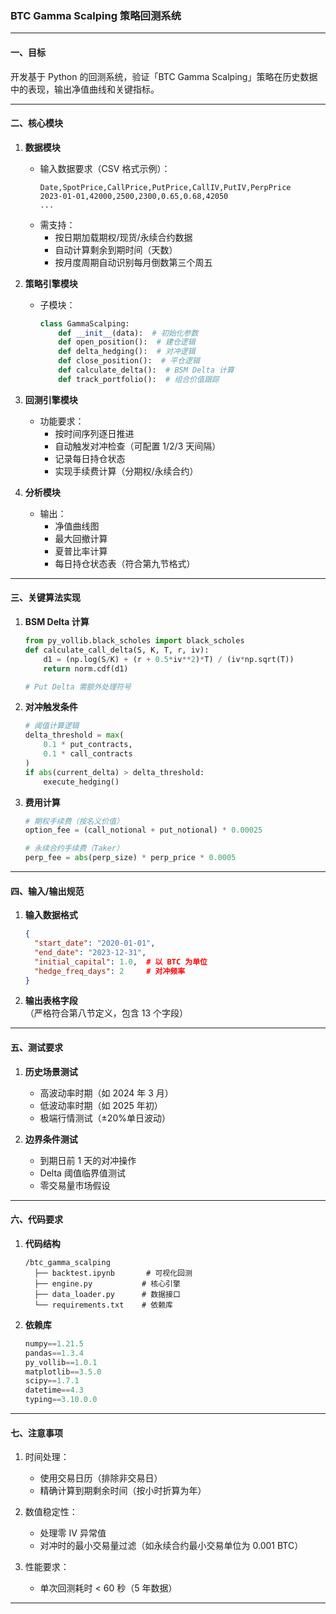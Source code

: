 ### BTC Gamma Scalping 策略回测系统

***

#### **一、目标**

开发基于 Python 的回测系统，验证「BTC Gamma Scalping」策略在历史数据中的表现，输出净值曲线和关键指标。

***

#### **二、核心模块**

1. **数据模块**

   * 输入数据要求（CSV 格式示例）：
     ```csv
     Date,SpotPrice,CallPrice,PutPrice,CallIV,PutIV,PerpPrice
     2023-01-01,42000,2500,2300,0.65,0.68,42050
     ...
     ```
   * 需支持：
     * 按日期加载期权/现货/永续合约数据
     * 自动计算剩余到期时间（天数）
     * 按月度周期自动识别每月倒数第三个周五

2. **策略引擎模块**

   * 子模块：
     ```Python
     class GammaScalping:
         def __init__(data):  # 初始化参数
         def open_position():  # 建仓逻辑
         def delta_hedging():  # 对冲逻辑
         def close_position():  # 平仓逻辑
         def calculate_delta():  # BSM Delta 计算
         def track_portfolio():  # 组合价值跟踪
     ```

3. **回测引擎模块**

   * 功能要求：
     * 按时间序列逐日推进
     * 自动触发对冲检查（可配置 1/2/3 天间隔）
     * 记录每日持仓状态
     * 实现手续费计算（分期权/永续合约）

4. **分析模块**
   * 输出：
     * 净值曲线图
     * 最大回撤计算
     * 夏普比率计算
     * 每日持仓状态表（符合第九节格式）

***

#### **三、关键算法实现**

1. **BSM Delta 计算**

   ```Python
   from py_vollib.black_scholes import black_scholes
   def calculate_call_delta(S, K, T, r, iv):
       d1 = (np.log(S/K) + (r + 0.5*iv**2)*T) / (iv*np.sqrt(T))
       return norm.cdf(d1)

   # Put Delta 需额外处理符号
   ```

2. **对冲触发条件**

   ```Python
   # 阈值计算逻辑
   delta_threshold = max(
       0.1 * put_contracts,
       0.1 * call_contracts
   )
   if abs(current_delta) > delta_threshold:
       execute_hedging()
   ```

3. **费用计算**

   ```Python
   # 期权手续费（按名义价值）
   option_fee = (call_notional + put_notional) * 0.00025

   # 永续合约手续费（Taker）
   perp_fee = abs(perp_size) * perp_price * 0.0005
   ```

***

#### **四、输入/输出规范**

1. **输入数据格式**

   ```JSON
   {
     "start_date": "2020-01-01",
     "end_date": "2023-12-31",
     "initial_capital": 1.0,  # 以 BTC 为单位
     "hedge_freq_days": 2     # 对冲频率
   }
   ```

2. **输出表格字段**\
   （严格符合第八节定义，包含 13 个字段）

***

#### **五、测试要求**

1. **历史场景测试**

   * 高波动率时期（如 2024 年 3 月）
   * 低波动率时期（如 2025 年初）
   * 极端行情测试（±20%单日波动）

2. **边界条件测试**
   * 到期日前 1 天的对冲操作
   * Delta 阈值临界值测试
   * 零交易量市场假设

***

#### **六、代码要求**

1. **代码结构**

   ```
   /btc_gamma_scalping
     ├── backtest.ipynb       # 可视化回测
     ├── engine.py           # 核心引擎
     ├── data_loader.py      # 数据接口
     └── requirements.txt    # 依赖库
   ```

2. **依赖库**
   ```Python
   numpy==1.21.5
   pandas==1.3.4
   py_vollib==1.0.1
   matplotlib==3.5.0
   scipy==1.7.1
   datetime==4.3
   typing==3.10.0.0
   ```

***

#### **七、注意事项**

1. 时间处理：

   * 使用交易日历（排除非交易日）
   * 精确计算到期剩余时间（按小时折算为年）

2. 数值稳定性：

   * 处理零 IV 异常值
   * 对冲时的最小交易量过滤（如永续合约最小交易单位为 0.001 BTC）

3. 性能要求：
   * 单次回测耗时 < 60 秒（5 年数据）

***

